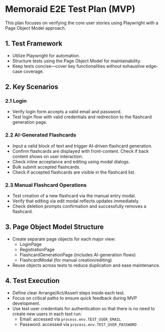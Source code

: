 # Memoraid E2E Test Plan (MVP)

This plan focuses on verifying the core user stories using Playwright with a Page Object Model approach.

## 1. Test Framework
- Utilize Playwright for automation.
- Structure tests using the Page Object Model for maintainability.
- Keep tests concise—cover key functionalities without exhaustive edge-case coverage.

## 2. Key Scenarios

### 2.1 Login
- Verify login form accepts a valid email and password.
- Test login flow with valid credentials and redirection to the flashcard generation page.

### 2.2 AI-Generated Flashcards
- Input a valid block of text and trigger AI-driven flashcard generation.
- Confirm flashcards are displayed with front-content. Check if back content shows on user interaction.
- Check inline acceptance and editing using modal dialogs.
- Bulk submit accepted flashcards.
- Check if accepted flashcards are visible in the flashcard list.

### 2.3 Manual Flashcard Operations
- Test creation of a new flashcard via the manual entry modal.
- Verify that editing via edit modal reflects updates immediately.
- Check deletion prompts confirmation and successfully removes a flashcard.

## 3. Page Object Model Structure
- Create separate page objects for each major view:
  - LoginPage
  - RegistrationPage
  - FlashcardGenerationPage (includes AI-generation flows)
  - FlashcardModal (for manual creation/editing)
- Reuse objects across tests to reduce duplication and ease maintenance.

## 4. Test Execution
- Define clear Arrange/Act/Assert steps inside each test.
- Focus on critical paths to ensure quick feedback during MVP development.
- Use test user credentials for authentication so that there is no need to create new users in each test run:
  - Email: accessed via `process.env.TEST_USER_EMAIL`
  - Password: accessed via `process.env.TEST_USER_PASSWORD`